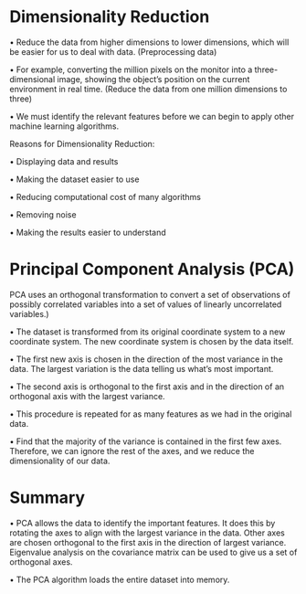 # Dimensionality Reduction 
•	Reduce the data from higher dimensions to lower dimensions, which will be easier for us to deal with data. (Preprocessing data)

•	For example, converting the million pixels on the monitor into a three-dimensional image, showing the object’s position on the current environment in real time. (Reduce the data from one million dimensions to three)

•	We must identify the relevant features before we can begin to apply other machine learning algorithms.


Reasons for Dimensionality Reduction:

•	Displaying data and results

•	Making the dataset easier to use 

•	Reducing computational cost of many algorithms

•	Removing noise 

•	Making the results easier to understand



# Principal Component Analysis (PCA)
PCA uses an orthogonal transformation to convert a set of observations of possibly correlated variables into a set of values of linearly uncorrelated variables.) 

•	The dataset is transformed from its original coordinate system to a new coordinate system. The new coordinate system is chosen by the data itself. 

•	The first new axis is chosen in the direction of the most variance in the data. The largest variation is the data telling us what’s most important.

•	The second axis is orthogonal to the first axis and in the direction of an orthogonal axis with the largest variance. 

•	This procedure is repeated for as many features as we had in the original data. 

•	Find that the majority of the variance is contained in the first few axes. Therefore, we can ignore the rest of the axes, and we reduce the dimensionality of our data.

# Summary

•	PCA allows the data to identify the important features. It does this by rotating the axes to align with the largest variance in the data. Other axes are chosen orthogonal to the first axis in the direction of largest variance. Eigenvalue analysis on the covariance matrix can be used to give us a set of orthogonal axes. 

•	The PCA algorithm loads the entire dataset into memory. 



